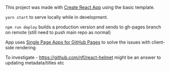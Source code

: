 This project was made with [Create React App](https://github.com/facebook/create-react-app) using the basic template.


`yarn start` to serve locally while in development.

`npm run deploy` builds a production version and sends to gh-pages branch on remote (still need to push main repo as normal)

App uses [Single Page Apps for GitHub Pages](https://github.com/rafgraph/spa-github-pages) to solve the issues with client-side rendering

To investigate - https://github.com/nfl/react-helmet might be an answer to updating metadata/titles etc
